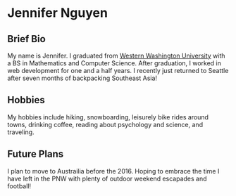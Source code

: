 Jennifer Nguyen
===============

Brief Bio
---------
My name is Jennifer. I graduated from [Western Washington University](http://www.wwu.edu/) with a BS in Mathematics and Computer Science. After graduation, I worked in web development for one and a half years. I recently just returned to Seattle after seven months of backpacking Southeast Asia!

Hobbies
-------
My hobbies include hiking, snowboarding, leisurely bike rides around towns, drinking coffee, reading about psychology and science, and traveling. 

Future Plans
------------
I plan to move to Austrailia before the 2016. Hoping to embrace the time I have left in the PNW with plenty of outdoor weekend escapades and football!
